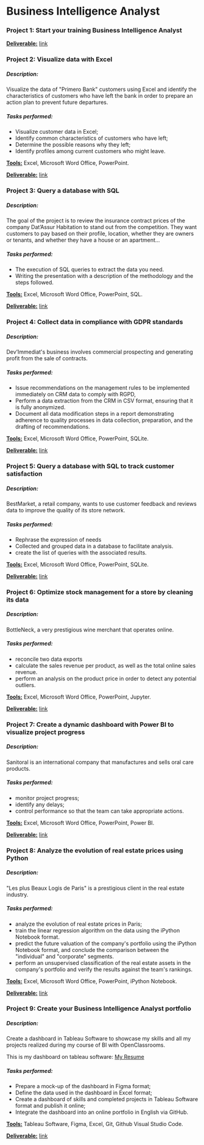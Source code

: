 # Business Intelligence Analyst
### Project 1: Start your training Business Intelligence Analyst

<u><strong>Deliverable:</strong></u> [link](./Projects/Start%20your%20training%20Business%20Intelligence%20Analyst/)


### Project 2: Visualize data with Excel

##### Description:
Visualize the data of "Primero Bank" customers using Excel and identify the characteristics of customers who have left the bank in order to prepare an action plan to prevent future departures.

##### Tasks performed:

* Visualize customer data in Excel;
* Identify common characteristics of customers who have left;
* Determine the possible reasons why they left;
* Identify profiles among current customers who might leave.

<u><strong>Tools:</strong></u> Excel, Microsoft Word Office, PowerPoint.

<u><strong>Deliverable:</strong></u> [link](./Projects/Visualize%20data%20with%20Excel/)


### Project 3: Query a database with SQL

##### Description:
The goal of the project is to review the insurance contract prices of the company Dat’Assur Habitation to stand out from the competition. They want customers to pay based on their profile, location, whether they are owners or tenants, and whether they have a house or an apartment...


##### Tasks performed:

* The execution of SQL queries to extract the data you need.
* Writing the presentation with a description of the methodology and the steps followed.

<u><strong>Tools:</strong></u> Excel, Microsoft Word Office, PowerPoint, SQL.

<u><strong>Deliverable:</strong></u> [link](./Projects/Query%20a%20database%20with%20SQL/)

### Project 4: Collect data in compliance with GDPR standards


##### Description:
Dev’Immediat's business involves commercial prospecting and generating profit from the sale of contracts.
##### Tasks performed:

* Issue recommendations on the management rules to be implemented immediately on CRM data to comply with RGPD,
* Perform a data extraction from the CRM in CSV format, ensuring that it is fully anonymized.
* Document all data modification steps in a report demonstrating adherence to quality processes in data collection, preparation, and the drafting of recommendations.


<u><strong>Tools:</strong></u> Excel, Microsoft Word Office, PowerPoint, SQLite.

<u><strong>Deliverable:</strong></u> [link](./Projects/Collect%20data%20in%20compliance%20with%20GDPR%20standards/)

### Project 5: Query a database with SQL to track customer satisfaction


##### Description:
BestMarket, a retail company, wants to use customer feedback and reviews data to improve the quality of its store network.


##### Tasks performed:

* Rephrase the expression of needs
* Collected and grouped data in a database to facilitate analysis.
* create the list of queries with the associated results.

<u><strong>Tools:</strong></u> Excel, Microsoft Word Office, PowerPoint, SQLite.

<u><strong>Deliverable:</strong></u> [link](./Projects/Query%20a%20database%20with%20SQL%20to%20track%20customer%20satisfaction/)


### Project 6:  Optimize stock management for a store by cleaning its data

##### Description:

BottleNeck, a very prestigious wine merchant that operates online.

##### Tasks performed:

* reconcile two data exports
* calculate the sales revenue per product, as well as the total online sales revenue.
* perform an analysis on the product price in order to detect any potential outliers.

<u><strong>Tools:</strong></u> Excel, Microsoft Word Office, PowerPoint, Jupyter.

<u><strong>Deliverable:</strong></u> [link](./Projects/Optimize%20stock%20management%20for%20a%20store%20by%20cleaning%20its%20data/)


### Project 7: Create a dynamic dashboard with Power BI to visualize project progress

##### Description:

Sanitoral is an international company that manufactures and sells oral care products.

##### Tasks performed:

* monitor project progress;
* identify any delays;
* control performance so that the team can take appropriate actions.

<u><strong>Tools:</strong></u> Excel, Microsoft Word Office, PowerPoint, Power BI.

<u><strong>Deliverable:</strong></u> [link](./Projects/Create%20a%20dynamic%20dashboard%20with%20Power%20BI%20to%20visualize%20project%20progress/)


### Project 8: Analyze the evolution of real estate prices using Python

##### Description:

"Les plus Beaux Logis de Paris" is a prestigious client in the real estate industry.

##### Tasks performed:

* analyze the evolution of real estate prices in Paris;
* train the linear regression algorithm on the data using the iPython Notebook format.
* predict the future valuation of the company's portfolio using the iPython Notebook format, and conclude the comparison between the "individual" and "corporate" segments.
* perform an unsupervised classification of the real estate assets in the company's portfolio and verify the results against the team's rankings.



<u><strong>Tools:</strong></u> Excel, Microsoft Word Office, PowerPoint, iPython Notebook.

<u><strong>Deliverable:</strong></u> [link](./Projects/Analyze%20the%20evolution%20of%20real%20estate%20prices%20using%20Python/)


### Project 9: Create your Business Intelligence Analyst portfolio

##### Description:
Create a dashboard in Tableau Software to showcase my skills and all my projects realized during my course of BI with OpenClassrooms.

This is my dashboard on tableau software: [My Resume](https://public.tableau.com/views/MYRESUME_17231145674200/Montableaudubord?:language=fr-FR&publish=yes&:sid=&:redirect=auth&:display_count=n&:origin=viz_share_link)

##### Tasks performed:

* Prepare a mock-up of the dashboard in Figma format;
* Define the data used in the dashboard in Excel format;
* Create a dashboard of skills and completed projects in Tableau Software format and publish it online;
* Integrate the dashboard into an online portfolio in English via GitHub.

<u><strong>Tools:</strong></u> Tableau Software, Figma, Excel, Git, Github Visual Studio Code.


<u><strong>Deliverable:</strong></u> [link](./Projects/Create%20your%20Business%20Intelligence%20Analyst%20portfolio/)